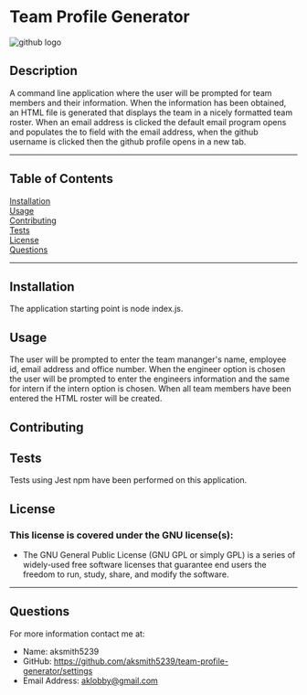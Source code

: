 # Team Profile Generator

![github logo](https://img.shields.io/badge/license-GNU-orange.svg)


## Description
A command line application where the user will be prompted for team members and their information. When the information has been obtained, an HTML file is generated that displays the team in a nicely formatted team roster. When an email address is clicked the default email program opens and populates the to field with the email address, when the github username is clicked then the github profile opens in a new tab. 
***
## Table of Contents
[Installation](#installation)<br>
[Usage](#usage)<br>
[Contributing](#contributing)<br>
[Tests](#tests)<br>
[License](#license)<br>
[Questions](#questions)<br>
***
## Installation
The application starting point is node index.js. 

## Usage
The user will be prompted to enter the team mananger's name, employee id, email address and office number. When the engineer option is chosen the user will be prompted to enter the engineers information and the same for intern if the intern option is chosen. When all team members have been entered the HTML roster will be created. 

## Contributing


## Tests
Tests using Jest npm have been performed on this application. 

## License
### This license is covered under the GNU license(s):
* The GNU General Public License (GNU GPL or simply GPL) is a series of widely-used free software licenses that guarantee end users the freedom to run, study, share, and modify the software.
***
## Questions
For more information contact me at:<br>
* Name: aksmith5239
* GitHub: https://github.com/aksmith5239/team-profile-generator/settings
* Email Address: aklobby@gmail.com
    